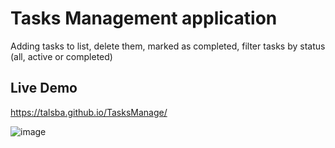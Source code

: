 # Tasks Management application

Adding tasks to list, delete them, marked as completed, filter tasks by status (all, active or completed)

## Live Demo
https://talsba.github.io/TasksManage/

![image](https://user-images.githubusercontent.com/60568087/116781659-07a07900-aa8d-11eb-91b3-89cda4328d9c.png)


